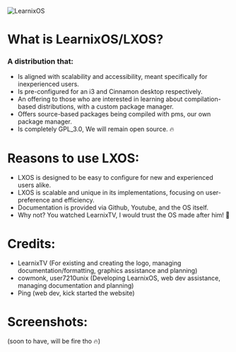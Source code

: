 ![LearnixOS](https://i.imgur.com/8hNEPBk.png)

# **What is LearnixOS/LXOS?** 
### A distribution that:
  - Is aligned with scalability and accessibility, meant specifically for inexperienced users.
  - Is pre-configured for an i3 and Cinnamon desktop respectively.
  - An offering to those who are interested in learning about compilation-based distributions, with a custom package manager.
  - Offers source-based packages being compiled with pms, our own package manager.
  - Is completely GPL_3.0, We will remain open source. :fire:

# **Reasons to use LXOS:**
  - LXOS is designed to be easy to configure for new and experienced users alike.
  - LXOS is scalable and unique in its implementations, focusing on user-preference and efficiency.
  - Documentation is provided via Github, Youtube, and the OS itself.
  - Why not? You watched LearnixTV, I would trust the OS made after him! 🐧

# **Credits:**
  - LearnixTV (For existing and creating the logo, managing documentation/formatting, graphics assistance and planning)
  - cowmonk, user7210unix (Developing LearnixOS, web dev assistance, managing documentation and planning)
  - Ping (web dev, kick started the website)

# **Screenshots:**
  (soon to have, will be fire tho :fire:)
